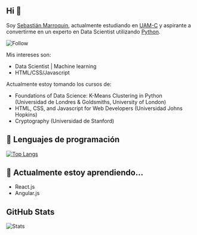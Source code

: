 ## Hi 👋

Soy <a href="https://github.com/SebastianMM-96">Sebastián Marroquin</a>, actualmente estudiando en <a href="http://www.cua.uam.mx/">UAM-C</a> y aspirante a convertirme en un experto en Data Scientist utilizando <a href="https://www.python.org/">Python</a>.

![Follow](https://img.shields.io/github/followers/SebastianMM-96?label=Sigueme%21&logoColor=blue&style=social)

Mis intereses son:

- Data Scientist | Machine learning
- HTML/CSS/Javascript

Actualmente estoy tomando los cursos de:

- Foundations of Data Science: K-Means Clustering in Python (Universidad de Londres & Goldsmiths, University of London)
- HTML, CSS, and Javascript for Web Developers (Universidad Johns Hopkins)
- Cryptography (Universidad de Stanford)


## :rocket: Lenguajes de programación

[![Top Langs](https://github-readme-stats.vercel.app/api/top-langs/?username=SebastianMM-96&layout=compact)](https://github.com/SebastianMM-96/github-readme-stats)

## 🌱 Actualmente estoy aprendiendo...

- React.js
- Angular.js

## GitHub Stats

![Stats](https://github-readme-stats.vercel.app/api?username=SebastianMM-96&show_icons=true&theme=radical)


